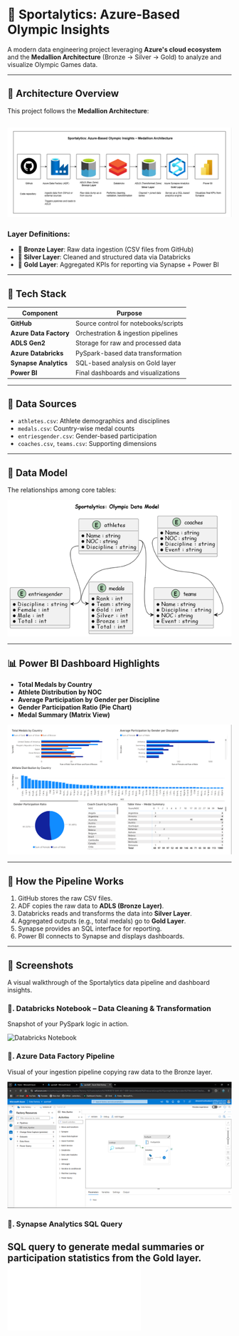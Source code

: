 # 🏅 Sportalytics: Azure-Based Olympic Insights

A modern data engineering project leveraging **Azure's cloud ecosystem** and the **Medallion Architecture** (Bronze → Silver → Gold) to analyze and visualize Olympic Games data.

---

## 🧱 Architecture Overview

This project follows the **Medallion Architecture**:

![Architecture](Architecture.png)
---

### Layer Definitions:
- 🥉 **Bronze Layer**: Raw data ingestion (CSV files from GitHub)
- 🥈 **Silver Layer**: Cleaned and structured data via Databricks
- 🥇 **Gold Layer**: Aggregated KPIs for reporting via Synapse + Power BI

---

## 🔧 Tech Stack

| Component             | Purpose                               |
|-----------------------|---------------------------------------|
| **GitHub**            | Source control for notebooks/scripts  |
| **Azure Data Factory**| Orchestration & ingestion pipelines   |
| **ADLS Gen2**         | Storage for raw and processed data    |
| **Azure Databricks**  | PySpark-based data transformation     |
| **Synapse Analytics** | SQL-based analysis on Gold layer      |
| **Power BI**          | Final dashboards and visualizations   |

---

## 🧩 Data Sources

- `athletes.csv`: Athlete demographics and disciplines
- `medals.csv`: Country-wise medal counts
- `entriesgender.csv`: Gender-based participation
- `coaches.csv`, `teams.csv`: Supporting dimensions

---


## 🧬 Data Model

The relationships among core tables:

![Data Model Diagram](screeenshots/data_model.png)

---

## 📊 Power BI Dashboard Highlights

- **Total Medals by Country**
- **Athlete Distribution by NOC**
- **Average Participation by Gender per Discipline**
- **Gender Participation Ratio (Pie Chart)**
- **Medal Summary (Matrix View)**

![Power BI Dashboard](screeenshots/Dashboard.png)

---

## 🚀 How the Pipeline Works

1. GitHub stores the raw CSV files.
2. ADF copies the raw data to **ADLS (Bronze Layer)**.
3. Databricks reads and transforms the data into **Silver Layer**.
4. Aggregated outputs (e.g., total medals) go to **Gold Layer**.
5. Synapse provides an SQL interface for reporting.
6. Power BI connects to Synapse and displays dashboards.

---


## 📸 Screenshots

A visual walkthrough of the Sportalytics data pipeline and dashboard insights.


### 🧪. Databricks Notebook – Data Cleaning & Transformation

Snapshot of your PySpark logic in action.
  
![Databricks Notebook](notebooks/Transformation_Notebook.ipynb)


### 🔄. Azure Data Factory Pipeline

Visual of your ingestion pipeline copying raw data to the Bronze layer.
 
![ADF Pipeline](screeenshots/adf.png)


### 🧠. Synapse Analytics SQL Query

SQL query to generate medal summaries or participation statistics from the Gold layer. 
![Synapse SQL](SQLQuery.sql)
---
